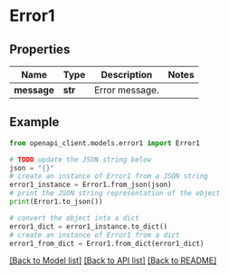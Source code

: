 # Error1


## Properties

Name | Type | Description | Notes
------------ | ------------- | ------------- | -------------
**message** | **str** | Error message. | 

## Example

```python
from openapi_client.models.error1 import Error1

# TODO update the JSON string below
json = "{}"
# create an instance of Error1 from a JSON string
error1_instance = Error1.from_json(json)
# print the JSON string representation of the object
print(Error1.to_json())

# convert the object into a dict
error1_dict = error1_instance.to_dict()
# create an instance of Error1 from a dict
error1_from_dict = Error1.from_dict(error1_dict)
```
[[Back to Model list]](../README.md#documentation-for-models) [[Back to API list]](../README.md#documentation-for-api-endpoints) [[Back to README]](../README.md)


